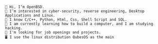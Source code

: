
    👋 Hi, I’m OpenBSD.
    👀 I’m interested in cyber-security, reverse engineering, Desktop Applications and Linux.
    🧠 I know C/C++, Python, Html, Css, Shell Script and SQL.
    🌱 I am currently learning how to build a computer, and I am studying hacking.
    💞️ I'm looking for job openings and projects.
    🖥️ I use the linux distribution QubesOS as the main

